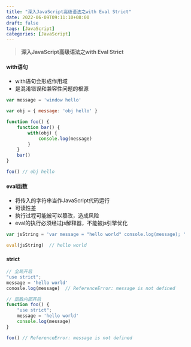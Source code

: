 ```yaml
---
title: "深入JavaScript高级语法之with Eval Strict"
date: 2022-06-09T09:11:10+08:00
draft: false
tags: [JavaScript]
categories: [JavaScript]
---
```


> **深入JavaScript高级语法之with Eval Strict**

#### with语句

- with语句会形成作用域
- 是混淆错误和兼容性问题的根源

```javascript
var message = 'window hello'

var obj = { message: 'obj hello' }

function foo() {
	function bar() {
		with(obj) {
			console.log(message)
        }
    }
    bar()
}

foo() // obj hello
```



#### eval函数

- 将传入的字符串当作JavaScript代码运行
- 可读性差
- 执行过程可能被可以篡改，造成风险
- eval的执行必须经过js解释器，不能被js引擎优化

```javascript
var jsString = 'var message = "hello world" console.log(message); '

eval(jsString)  // hello world
```



#### strict

```javascript
// 全局开启
"use strict";
message = 'hello world'
conosle.log(message)  // ReferenceError: message is not defined
```

```javascript
// 函数内部开启
function foo() {
	"use strict";
    message = 'hello world'
    console.log(message)
}

foo() // ReferenceError: message is not defined
```

